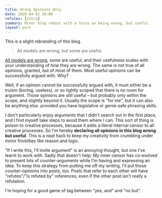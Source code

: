 ```yaml
---
title: Wrong Opinions Only
date: 2020-04-02 10:00
refutes: [intro]
summary: Minor blog reboot with a focus on being wrong, but useful.
layout: post
---
```


This is a slight rebranding of this blog.

<blockquote>All models are wrong, but some are useful.</blockquote>

[All models are wrong](https://en.wikipedia.org/wiki/All_models_are_wrong), some are useful, and their usefulness scales
with your understanding of *how* they are wrong. The same is not true of all opinions, granted, but of most of them.
Most useful opinions can be successfully argued with. Why?

Well, if an opinion cannot be successfully argued with, it must either be a truism (boring, useless), or so tightly
scoped that there is no room for argument. Those opinions are still useful – but probably only within the scope, and
slightly beyond it. Usually the scope is "for me", but it can also be anything else. provided you have legislative or
genie-safe phrasing skills.

I don't particularly enjoy arguments that I didn't search out in the first place, and I find myself take steps to avoid
them where I can. This sort of thing is poison to creative processes, because it adds a literal internal censor to all
creative processes. So I'm hereby **declaring all opinions in this blog wrong but useful**. This is a neat hack to keep
my creativity from crumbling under minor frivolities like reason and logic.

"If I write this, I'll invite argument" is an annoying thought, but one I've learnt to work with. Sadly that doesn't
help: My inner censor has co-evolved to present lots of counter-arguments while I'm having and expressing an idea. To
keep this strategy from putting me off my writing, I'll put those counter-opinions into posts, too. Posts that refer to
each other will have "refutes"/"is refuted by" references, even if the other post isn't really a refutation.

I'm hoping for a good game of tag between "yes, and" and "no but".
